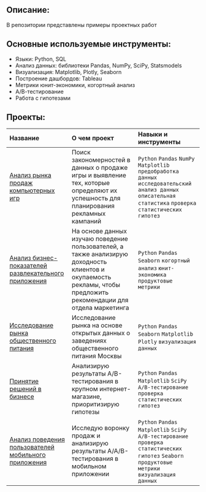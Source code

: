## Описание:
В репозитории представлены примеры проектных работ

## Основные используемые инструменты:
- Языки: Python, SQL
- Анализ данных: библиотеки Pandas, NumPy, SciPy, Statsmodels
- Визуализация: Matplotlib, Plotly, Seaborn
- Построение дашбордов: Tableau
- Метрики юнит-экономики, когортный анализ
- А/В-тестирование
- Работа с гипотезами

## Проекты:

|Название|О чем проект|Навыки и инструменты|
|:--------------------|:---------------------|:---------------------| 
|[Анализ рынка продаж компьютерных игр](https://github.com/stashko23/portfolio/tree/main/game_market_analysis) |Поиск закономерностей в данных о продаже игры и выявление тех, которые определяют их успешность для планирования рекламных кампаний|`Python` `Pandas` `NumPy` `Matplotlib` `предобработка данных` `исследовательский анализ данных` `описательная статистика` `проверка статистических гипотез`|
|[Анализ бизнес-показателей развлекательного приложения](https://github.com/stashko23/portfolio/tree/main/analysis_advertising_campaigns) |На основе данных изучаю поведение пользователей, а также анализирую доходность клиентов и окупаемость рекламы, чтобы предложить рекомендации для отдела маркетинга|`Python` `Pandas` `Seaborn` `когортный анализ` `юнит-экономика` `продуктовые метрики`|
|[Исследование рынка общественного питания](https://github.com/stashko23/portfolio/tree/main/analysis_catering_establishments) |Исследование рынка на основе открытых данных о заведениях общественного питания Москвы|`Python` `Pandas` `Seaborn` `Matplotlib` `Plotly` `визуализация данных`|
|[Принятие решений в бизнесе](https://github.com/stashko23/portfolio/tree/main/ab_test) |Анализирую результаты A/B-тестирования в крупном интернет-магазине, приоритизирую гипотезы|`Python` `Pandas` `Matplotlib` `SciPy` `A/B-тестирование` `проверка статистических гипотез`|
|[Анализ поведения пользователей мобильного приложения](https://github.com/stashko23/portfolio/tree/main/user_analysis) |Исследую воронку продаж и анализирую результаты A/A/B-тестирования в мобильном приложении|`Python` `Pandas` `Matplotlib` `SciPy` `A/B-тестирование` `проверка статистических гипотез` `Seaborn` `продуктовые метрики` `визуализация данных`|


